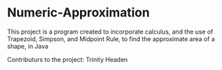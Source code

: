 # Numeric-Approximation
This project is a program created to incorporate calculus, and the use of Trapezoid, Simpson, and Midpoint Rule, to find the approximate area of a shape, in Java

Contributurs to the project:
     Trinity Headen
